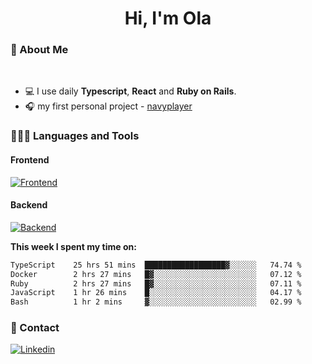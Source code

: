<h1 align="center">Hi, I'm Ola</h1>

### 💅 About Me

<br/>

- 💻 I use daily **Typescript**, **React** and **Ruby on Rails**.
- 🎧 my first personal project - [navyplayer](https://navyplayer.netlify.app/)

### 👩🏻‍💻 Languages and Tools

#### Frontend

[![Frontend](https://skillicons.dev/icons?i=react,nextjs,ts,js,html,css,scss,tailwind)](https://skillicons.dev)

#### Backend
[![Backend](https://skillicons.dev/icons?i=nodejs,express,nestjs,rails,graphql)](https://skillicons.dev)

**This week I spent my time on:**

<!--START_SECTION:waka-->

```txt
TypeScript    25 hrs 51 mins  ██████████████████▓░░░░░░   74.74 %
Docker        2 hrs 27 mins   █▓░░░░░░░░░░░░░░░░░░░░░░░   07.12 %
Ruby          2 hrs 27 mins   █▓░░░░░░░░░░░░░░░░░░░░░░░   07.11 %
JavaScript    1 hr 26 mins    █░░░░░░░░░░░░░░░░░░░░░░░░   04.17 %
Bash          1 hr 2 mins     ▓░░░░░░░░░░░░░░░░░░░░░░░░   02.99 %
```

<!--END_SECTION:waka-->

### 📨 Contact
  
[![Linkedin](https://skillicons.dev/icons?i=linkedin)](https://linkedin.com/in/aleksandra-kamińska)
